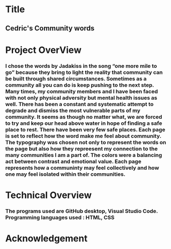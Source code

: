 # Title

## Cedric's Community words

# Project OverView

### I chose the words by Jadakiss in the song “one more mile to go” because they bring to light the reality that community can be built through shared circumstances. Sometimes as a community all you can do is keep pushing to the next step. Many times, my community members and I have been faced with not only physical adversity but mental health issues as well. There has been a constant and systematic attempt to degrade and dismiss the most vulnerable parts of my community. It seems as though no matter what, we are forced to try and keep our head above water in hope of finding a safe place to rest. There have been very few safe places. Each page is set to reflect how the word make me feel about community. The typography was chosen not only to represent the words on the page but also how they repreesent my connection to the many communities I am a part of. The colors were a balancing act between contrast and emotional value. Each page represents how a communinty may feel collectively and how one may feel isolated within their communities.


# Technical Overview

###  The programs used are GitHub desktop, Visual Studio Code. Programming languages used : HTML, CSS

# Acknowledgement